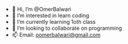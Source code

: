 - 👋 Hi, I’m @OmerBalwari
- 👀 I’m interested in learn coding
- 🌱 I’m currently learning 1oth class
- 💞️ I’m looking to collaborate on programming 
- 📫 Email: oomerbalwari@gmail.com 

<!---
OmerBalwari/OmerBalwari is a ✨ special ✨ repository because its `README.md` (this file) appears on your GitHub profile.
You can click the Preview link to take a look at your changes.
--->
